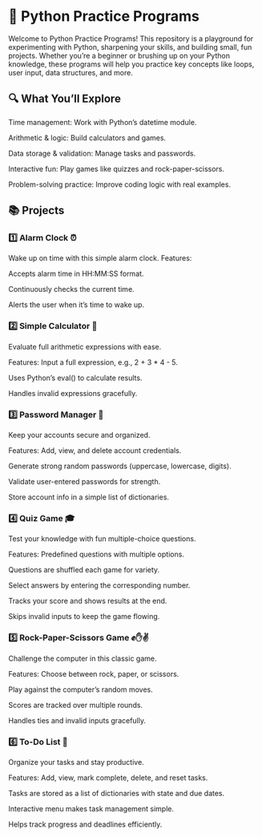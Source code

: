 # 🐍 Python Practice Programs

Welcome to Python Practice Programs! This repository is a playground for experimenting with Python, sharpening your skills, and building small, fun projects. Whether you’re a beginner or brushing up on your Python knowledge, these programs will help you practice key concepts like loops, user input, data structures, and more.

## 🔍 What You’ll Explore

Time management: Work with Python’s datetime module.

Arithmetic & logic: Build calculators and games.

Data storage & validation: Manage tasks and passwords.

Interactive fun: Play games like quizzes and rock-paper-scissors.

Problem-solving practice: Improve coding logic with real examples.

## 📚 Projects
### 1️⃣ Alarm Clock ⏰

Wake up on time with this simple alarm clock.
Features:

Accepts alarm time in HH:MM:SS format.

Continuously checks the current time.

Alerts the user when it’s time to wake up.

### 2️⃣ Simple Calculator 🧮

Evaluate full arithmetic expressions with ease.

Features:
Input a full expression, e.g., 2 + 3 * 4 - 5.

Uses Python’s eval() to calculate results.

Handles invalid expressions gracefully.

### 3️⃣ Password Manager 🔐

Keep your accounts secure and organized.

Features:
Add, view, and delete account credentials.

Generate strong random passwords (uppercase, lowercase, digits).

Validate user-entered passwords for strength.

Store account info in a simple list of dictionaries.

### 4️⃣ Quiz Game 🎓

Test your knowledge with fun multiple-choice questions.

Features:
Predefined questions with multiple options.

Questions are shuffled each game for variety.

Select answers by entering the corresponding number.

Tracks your score and shows results at the end.

Skips invalid inputs to keep the game flowing.

### 5️⃣ Rock-Paper-Scissors Game ✊✋✌️

Challenge the computer in this classic game.

Features:
Choose between rock, paper, or scissors.

Play against the computer’s random moves.

Scores are tracked over multiple rounds.

Handles ties and invalid inputs gracefully.

### 6️⃣ To-Do List 📝

Organize your tasks and stay productive.

Features:
Add, view, mark complete, delete, and reset tasks.

Tasks are stored as a list of dictionaries with state and due dates.

Interactive menu makes task management simple.

Helps track progress and deadlines efficiently.